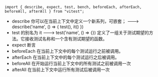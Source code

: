 `import { describe, expect, test, bench, beforeEach, afterEach, beforeAll, afterAll } from "vitest";`

- describe 你可以在当前上下文中定义一个新系列，可嵌套； ---> describe('name', () => { test(), it() })
- test 的别名为 it ---> test('name', () => {}) 定义了一组关于测试期望的方法。它接收测试名称和一个含有测试期望的函数。
- expect 断言
- beforeEach 在当前上下文中的每个测试运行之前被调用。
- afterEach 在当前上下文中的每个测试运行之后被调用。
- beforeAll 在开始运行当前上下文中的所有测试之前被调用一次
- afterAll 在当前上下文中运行所有测试后被调用一次
